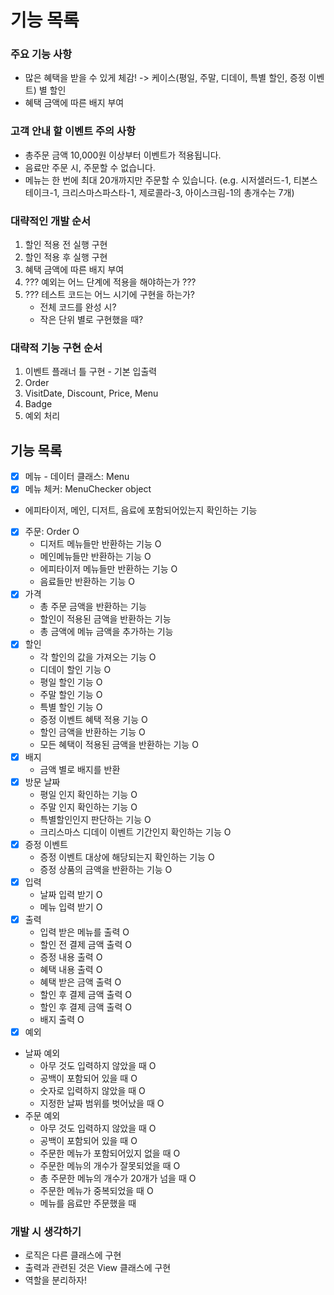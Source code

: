 # 기능 목록
### 주요 기능 사항
- 많은 혜택을 받을 수 있게 체감! -> 케이스(평일, 주말, 디데이, 특별 할인, 증정 이벤트) 별 할인
- 혜택 금액에 따른 배지 부여
### 고객 안내 할 이벤트 주의 사항
- 총주문 금액 10,000원 이상부터 이벤트가 적용됩니다.
- 음료만 주문 시, 주문할 수 없습니다.
- 메뉴는 한 번에 최대 20개까지만 주문할 수 있습니다.
(e.g. 시저샐러드-1, 티본스테이크-1, 크리스마스파스타-1, 제로콜라-3, 아이스크림-1의 총개수는 7개)
### 대략적인 개발 순서
1. 할인 적용 전 실행 구현
2. 할인 적용 후 실행 구현
3. 혜택 금액에 따른 배지 부여
4. ??? 예외는 어느 단계에 적용을 해야하는가 ???
5. ??? 테스트 코드는 어느 시기에 구현을 하는가? 
   - 전체 코드를 완성 시?
   - 작은 단위 별로 구현했을 때?
### 대략적 기능 구현 순서
1. 이벤트 플래너 틀 구현 - 기본 입출력
2. Order
3. VisitDate, Discount, Price, Menu
4. Badge
5. 예외 처리 

## 기능 목록
-[x] 메뉴 - 데이터 클래스: Menu
-[x] 메뉴 체커: MenuChecker object
- 에피타이저, 메인, 디저트, 음료에 포함되어있는지 확인하는 기능
-[x] 주문: Order O
  - 디저트 메뉴들만 반환하는 기능 O 
  - 메인메뉴들만 반환하는 기능 O
  - 에피타이저 메뉴들만 반환하는 기능 O
  - 음료들만 반환하는 기능 O
-[x] 가격
  - 총 주문 금액을 반환하는 기능
  - 할인이 적용된 금액을 반환하는 기능
  - 총 금액에 메뉴 금액을 추가하는 기능
-[x] 할인
  - 각 할인의 값을 가져오는 기능 O
  - 디데이 할인 기능 O
  - 평일 할인 기능 O
  - 주말 할인 기능 O
  - 특별 할인 기능 O
  - 증정 이벤트 혜택 적용 기능 O
  - 할인 금액을 반환하는 기능 O
  - 모든 혜택이 적용된 금액을 반환하는 기능 O
-[x] 배지
  - 금액 별로 배지를 반환
-[x] 방문 날짜
  - 평일 인지 확인하는 기능 O
  - 주말 인지 확인하는 기능 O
  - 특별할인인지 판단하는 기능 O
  - 크리스마스 디데이 이벤트 기간인지 확인하는 기능 O
-[x] 증정 이벤트
  - 증정 이벤트 대상에 해당되는지 확인하는 기능 O
  - 증정 상품의 금액을 반환하는 기능 O
-[x] 입력
  - 날짜 입력 받기 O
  - 메뉴 입력 받기 O
-[x] 출력
  - 입력 받은 메뉴를 출력 O
  - 할인 전 결제 금액 출력 O
  - 증정 내용 출력 O
  - 혜택 내용 출력 O
  - 혜택 받은 금액 출력 O
  - 할인 후 결제 금액 출력 O
  - 할인 후 결제 금액 출력 O
  - 배지 출력 O
- [x] 예외
 - 날짜 예외 
   - 아무 것도 입력하지 않았을 때 O
   - 공백이 포함되어 있을 때 O
   - 숫자로 입력하지 않았을 때 O
   - 지정한 날짜 범위를 벗어났을 때 O
 - 주문 예외 
   - 아무 것도 입력하지 않았을 때 O
   - 공백이 포함되어 있을 때 O
   - 주문한 메뉴가 포함되어있지 없을 때 O
   - 주문한 메뉴의 개수가 잘못되었을 때 O
   - 총 주문한 메뉴의 개수가 20개가 넘을 때 O
   - 주문한 메뉴가 중복되었을 때 O
   - 메뉴를 음료만 주문했을 때 

### 개발 시 생각하기
- 로직은 다른 클래스에 구현
- 출력과 관련된 것은 View 클래스에 구현
- 역할을 분리하자! 
